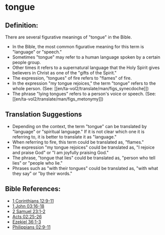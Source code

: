 # tongue #

## Definition: ##

There are several figurative meanings of "tongue" in the Bible. 

* In the Bible, the most common figurative meaning for this term is "language" or "speech."
* Sometimes "tongue" may refer to a human language spoken by a certain people group.
* Other times it refers to a supernatural language that the Holy Spirit gives believers in Christ as one of the "gifts of the Spirit."
* The expression, "tongues" of fire refers to "flames" of fire.
* In the expression "my tongue rejoices," the term "tongue" refers to the whole person. (See: [[en/ta-vol2/translate/man/figs_synecdoche]])
* The phrase "lying tongues" refers to a person's voice or speech. (See: [[en/ta-vol2/translate/man/figs_metonymy]])

## Translation Suggestions ##

* Depending on the context, the term "tongue" can be translated by "language" or "spiritual language." If it is not clear which one it is referring to, it is better to translate it as "language."
* When referring to fire, this term could be translated as, "flames."
* The expression "my tongue rejoices" could be translated as, "I rejoice and praise God" or "I am joyfully praising God."
* The phrase, "tongue that lies" could be translated as, "person who tell lies" or "people who lie."
* Phrases such as "with their tongues" could be translated as, "with what they say" or "by their words."



## Bible References: ##

* [1 Corinthians 12:9-11](en/tn/1co/help/12/09)
* [1 John 03:16-18](en/tn/1jn/help/03/16)
* [2 Samuel 23:1-2](en/tn/2sa/help/23/01)
* [Acts 02:25-26](en/tn/act/help/02/25)
* [Ezekiel 36:1-3](en/tn/ezk/help/36/01)
* [Philippians 02:9-11](en/tn/php/help/02/09)